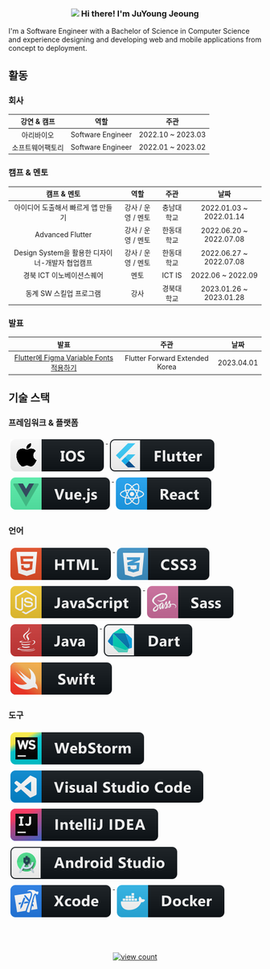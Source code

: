 <!-- Heading -->
<h3 align="center"><img src = "https://raw.githubusercontent.com/MartinHeinz/MartinHeinz/master/wave.gif" width = 30px> Hi there! I'm JuYoung Jeoung</h3>

<!-- Introduce -->
I'm a Software Engineer with a Bachelor of Science in Computer Science and experience designing and developing web and mobile applications from concept to deployment.

## 활동

### 회사

| 강연 & 캠프  |        역할         |        주관         |   
|:--------:|:-----------------:|:-----------------:|
|  아리바이오   | Software Engineer | 2022.10 ~ 2023.03 | 
| 소프트웨어팩토리 | Software Engineer | 2022.01 ~ 2023.02 | 


### 캠프 & 멘토

|             캠프 & 멘토              |      역할      |      주관       |           날짜            |
|:--------------------------------:|:------------:|:-------------:|:-----------------------:|
|       아이디어 도출해서 빠르게 앱 만들기        | 강사 / 운영 / 멘토 |     충남대학교     | 2022.01.03 ~ 2022.01.14 |
|         Advanced Flutter         | 강사 / 운영 / 멘토 |     한동대학교     | 2022.06.20 ~ 2022.07.08 |
| Design System을 활용한 디자이너-개발자 협업캠프 | 강사 / 운영 / 멘토 |     한동대학교     | 2022.06.27 ~ 2022.07.08 |
|         경북 ICT 이노베이션스퀘어          |      멘토      |    ICT IS     |    2022.06 ~ 2022.09    |
|          동계 SW 스킬업 프로그램          |      강사      |     경북대학교     | 2023.01.26 ~ 2023.01.28 |

### 발표
|                   발표                   |      주관       |           날짜            |
|:--------------------------------------:|:-------------:|:-----------------------:|
| [Flutter에 Figma Variable Fonts 적용하기](https://www.youtube.com/watch?v=ZCvEiCVn9X0) | Flutter Forward Extended Korea |       2023.04.01        |



<!-- Skills -->
## 기술 스택 

### 프레임워크 & 플랫폼 
  <a href="#">
    <img src="svg/dev/frameworks/ios.svg" alt="ios" style="vertical-align:top; margin:6px 4px">
  </a>

  <a href="#">
    <img src="svg/dev/frameworks/flutter.svg" alt="flutter" style="vertical-align:top; margin:6px 4px">
  </a>

  <a href="#">
    <img src="svg/dev/frameworks/vue.svg" alt="vue" style="vertical-align:top; margin:6px 4px">
  </a>

  <a href="#">
    <img src="svg/dev/frameworks/react.svg" alt="react" style="vertical-align:top; margin:6px 4px">
  </a>




### 언어 

  <a href="#">
    <img src="svg/dev/languages/html.svg" alt="html" style="vertical-align:top; margin:6px 4px">
  </a>

  <a href="#">
    <img src="svg/dev/languages/css3.svg" alt="css" style="vertical-align:top; margin:6px 4px">
  </a>

  <a href="#">
    <img src="svg/dev/languages/js.svg" alt="javascript" style="vertical-align:top; margin:6px 4px">
  </a>

   <a href="#">
    <img src="svg/dev/languages/sass.svg" alt="sass" style="vertical-align:top; margin:6px 4px">
  </a>

  <a href="#">
    <img src="svg/dev/languages/java.svg" alt="java" style="vertical-align:top; margin:6px 4px">
  </a>

   <a href="#">
    <img src="svg/dev/languages/dart_colour.svg" alt="dart" style="vertical-align:top; margin:6px 4px">
   </a>

   <a href="#">
    <img src="svg/dev/languages/swift.svg" alt="swuft" style="vertical-align:top; margin:6px 4px">
   </a>

### 도구 

   <a href="#">
    <img src="svg/dev/tools/jetbrains_webstorm.svg" alt="webstorm" style="vertical-align:top; margin:6px 4px">
   </a>

   <a href="#">
    <img src="svg/dev/tools/visualstudio_code.svg" alt="visualstudio_code" style="vertical-align:top; margin:6px 4px">
   </a>

   <a href="#">
    <img src="svg/dev/tools/jetbrains_intellij.svg" alt="intellij_idea" style="vertical-align:top; margin:6px 4px">
   </a>

   <a href="#">
    <img src="svg/dev/tools/android_studio_colour.svg" alt="android_studio" style="vertical-align:top; margin:6px 4px">
   </a>

  <a href="#">
    <img src="svg/dev/tools/xcode.svg" alt="xcode" style="vertical-align:top; margin:6px 4px">
   </a>

  <a href="#">
    <img src="svg/dev/tools/docker.svg" alt="docker" style="vertical-align:top; margin:6px 4px">
   </a>



<p align="center">
     <a href="#">
        <img src="https://hits.seeyoufarm.com/api/count/incr/badge.svg?url=https%3A%2F%2Fgithub.com%2Fyoungjungju&count_bg=%236EFF00&title_bg=%23E99F9F&icon=baidu.svg&icon_color=%23FFFFFF&title=hits&edge_flat=false" alt="view count" style="vertical-align:top; margin:50px 50px">
    </a>    
</p>

